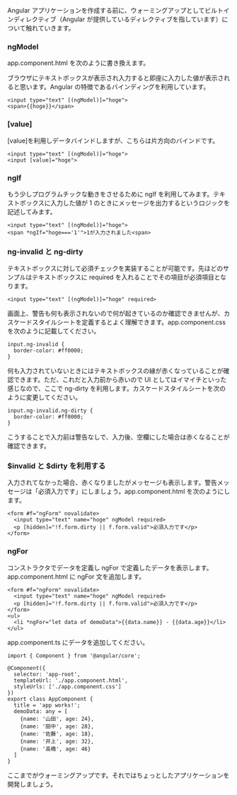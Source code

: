 Angular アプリケーションを作成する前に、ウォーミングアップとしてビルトインディレクティブ（Angular が提供しているディレクティブを指しています）について触れていきます。

### ngModel

app.component.html を次のように書き換えます。

ブラウザにテキストボックスが表示され入力すると即座に入力した値が表示されると思います。Angular の特徴であるバインディングを利用しています。

```
<input type="text" [(ngModel)]="hoge">
<span>{{hoge}}</span>
```

### \[value\]

\[value\]を利用しデータバインドしますが、こちらは片方向のバインドです。

```
<input type="text" [(ngModel)]="hoge">
<input [value]="hoge">
```

### ngIf

もう少しプログラムチックな動きをさせるために ngIf を利用してみます。テキストボックスに入力した値が 1 のときにメッセージを出力するというロジックを記述してみます。

```
<input type="text" [(ngModel)]="hoge">
<span *ngIf="hoge==='1'">1が入力されました<span>
```

### ng-invalid と ng-dirty

テキストボックスに対して必須チェックを実装することが可能です。先ほどのサンプルはテキストボックスに required を入れることでその項目が必須項目となります。

```
<input type="text" [(ngModel)]="hoge" required>
```

画面上、警告も何も表示されないので何が起きているのか確認できませんが、カスケードスタイルシートを定義するとよく理解できます。app.component.css を次のように記載してください。

```
input.ng-invalid {
  border-color: #ff0000;
}
```

何も入力されていないときにはテキストボックスの縁が赤くなっていることが確認できます。ただ、これだと入力前から赤いので UI としてはイマイチといった感じなので、ここで ng-dirty を利用します。カスケードスタイルシートを次のように変更してください。

```
input.ng-invalid.ng-dirty {
  border-color: #ff0000;
}
```

こうすることで入力前は警告なしで、入力後、空欄にした場合は赤くなることが確認できます。

### $invalid と $dirty を利用する

入力されてなかった場合、赤くなりましたがメッセージも表示します。警告メッセージは「必須入力です」にしましょう。app.component.html を次のようにします。

```
<form #f="ngForm" novalidate>
  <input type="text" name="hoge" ngModel required>
  <p [hidden]="!f.form.dirty || f.form.valid">必須入力です</p>
</form>
```

### ngFor

コンストラクタでデータを定義し ngFor で定義したデータを表示します。app.component.html に ngFor 文を追加します。

```
<form #f="ngForm" novalidate>
  <input type="text" name="hoge" ngModel required>
  <p [hidden]="!f.form.dirty || f.form.valid">必須入力です</p>
</form>
<ul>
  <li *ngFor="let data of demoData">{{data.name}} - {{data.age}}</li>
</ul>
```

app.component.ts にデータを追加してください。

```
import { Component } from '@angular/core';

@Component({
  selector: 'app-root',
  templateUrl: './app.component.html',
  styleUrls: ['./app.component.css']
})
export class AppComponent {
  title = 'app works!';
  demoData: any = [
    {name: '山田', age: 24},
    {name: '田中', age: 28},
    {name: '佐藤', age: 18},
    {name: '井上', age: 32},
    {name: '高橋', age: 46}
  ]
}
```

ここまでがウォーミングアップです。それではちょっとしたアプリケーションを開発しましょう。

